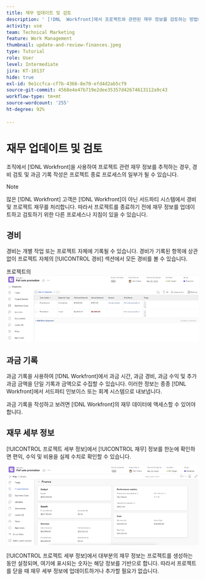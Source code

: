 ```yaml
---
title: 재무 업데이트 및 검토
description: ' [!DNL  Workfront]에서 프로젝트와 관련된 재무 정보를 검토하는 방법에 대해 알아봅니다.'
activity: use
team: Technical Marketing
feature: Work Management
thumbnail: update-and-review-finances.jpeg
type: Tutorial
role: User
level: Intermediate
jira: KT-10137
hide: true
exl-id: 9e1ccfca-cf7b-4366-8e70-efd4d2ab5cf9
source-git-commit: 4568e4e47b719e2dee35357d42674613112a9c43
workflow-type: tm+mt
source-wordcount: '255'
ht-degree: 92%

---
```


# 재무 업데이트 및 검토

조직에서 [!DNL Workfront]을 사용하여 프로젝트 관련 재무 정보를 추적하는 경우, 경비 검토 및 과금 기록 작성은 프로젝트 종료 프로세스의 일부가 될 수 있습니다.

>[!NOTE]
>
>많은 [!DNL Workfront] 고객은 [!DNL Workfront]이 아닌 서드파티 시스템에서 경비 및 프로젝트 재무를 처리합니다. 따라서 프로젝트를 종료하기 전에 재무 정보를 업데이트하고 검토하기 위한 다른 프로세스나 지침이 있을 수 있습니다.


## 경비

경비는 개별 작업 또는 프로젝트 자체에 기록될 수 있습니다. 경비가 기록된 항목에 상관없이 프로젝트 자체의 [!UICONTROL 경비] 섹션에서 모든 경비를 볼 수 있습니다.

프로젝트의 ![[!UICONTROL 경비] 섹션](assets/expense-section.png)

## 과금 기록

과금 기록을 사용하여 [!DNL Workfront]에서 과금 시간, 과금 경비, 과금 수익 및 추가 과금 금액을 단일 기록과 금액으로 수집할 수 있습니다. 이러한 정보는 종종 [!DNL Workfront]에서 서드파티 인보이스 또는 회계 시스템으로 내보냅니다.

과금 기록을 작성하고 보려면 [!DNL Workfront]의 재무 데이터에 액세스할 수 있어야 합니다.

## 재무 세부 정보

[!UICONTROL 프로젝트 세부 정보]에서 [!UICONTROL 재무] 정보를 한눈에 확인하면 편익, 수익 및 비용을 실제 수치로 확인할 수 있습니다.

![프로젝트에서 [!UICONTROL 프로젝트 세부 정보] 창의 재무 섹션](assets/finance-section-project-details.png)

[!UICONTROL 프로젝트 세부 정보]에서 대부분의 재무 정보는 프로젝트를 생성하는 동안 설정되며, 여기에 표시되는 숫자는 해당 정보를 기반으로 합니다. 따라서 프로젝트를 닫을 때 재무 세부 정보에 업데이트하거나 추가할 필요가 없습니다.

<!--
learn more urls
Create billing records
Manage project expenses
Project finances
-->
